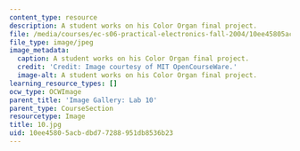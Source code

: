 ```yaml
---
content_type: resource
description: A student works on his Color Organ final project.
file: /media/courses/ec-s06-practical-electronics-fall-2004/10ee45805acbdbd77288951db8536b23_10.jpg
file_type: image/jpeg
image_metadata:
  caption: A student works on his Color Organ final project.
  credit: 'Credit: Image courtesy of MIT OpenCourseWare.'
  image-alt: A student works on his Color Organ final project.
learning_resource_types: []
ocw_type: OCWImage
parent_title: 'Image Gallery: Lab 10'
parent_type: CourseSection
resourcetype: Image
title: 10.jpg
uid: 10ee4580-5acb-dbd7-7288-951db8536b23
---
```

